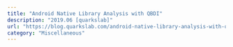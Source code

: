 ```yaml
---
title: "Android Native Library Analysis with QBDI"
description: "2019.06 [quarkslab]"
url: "https://blog.quarkslab.com/android-native-library-analysis-with-qbdi.html"
category: "Miscellaneous"
---
```

